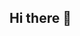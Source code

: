 ## Hi there 👋

<!--
**akramsalim/akramsalim** is a ✨ _special_ ✨ repository because its `README.md` (this file) appears on your GitHub profile.

# Hi there, I'm [Your Name] 👋

## Computer Vision Engineer | Robotics Enthusiast | Perception Systems Developer

I build eyes for robots. My passion lies at the intersection of computer vision and robotics, creating perception systems that help machines understand and navigate the world.

![Computer Vision and Robotics](https://img.shields.io/badge/Focus-Computer%20Vision%20%26%20Robotics-blue)
![Python](https://img.shields.io/badge/Python-Expert-yellow)
![Computer Vision](https://img.shields.io/badge/Computer%20Vision-Deep%20Learning-green)

### 🤖 What I'm Working On

- Building multi-task perception systems that combine:
  - Object Detection (YOLO)
  - Object Tracking (SORT)
  - Semantic Segmentation
  - Depth Estimation
- Integrating perception systems with robotic platforms
- Exploring real-time computer vision applications

### 🔭 My Projects

#### Perception Kit
A comprehensive computer vision perception system for detecting, tracking, and analyzing objects in images and videos. Designed as a modular system for robotics applications.

- Object detection using YOLO
- Multi-object tracking with SORT algorithm 
- Segmentation capabilities
- Sensor fusion and 3D visualization

#### [Your Other Project]
Brief description of another project you've worked on.

### 🛠️ Tech Stack

- **Languages**: Python, C++
- **Computer Vision**: OpenCV, PyTorch, TensorFlow
- **Robotics**: ROS, Gazebo
- **ML/DL**: YOLO, SORT, MiDaS, Mask R-CNN
- **Tools**: Git, Docker, CUDA

### 📚 Learning & Exploring

- 3D reconstruction techniques
- Real-time object pose estimation
- Multi-sensor fusion approaches
- Event-based cameras

### 📫 Let's Connect!

- LinkedIn: [Your LinkedIn](https://linkedin.com/in/yourusername)
- Twitter: [Your Twitter](https://twitter.com/yourusername)
- Email: your.email@example.com

### 📊 GitHub Stats

![Your GitHub stats](https://github-readme-stats.vercel.app/api?username=yourusername&show_icons=true&theme=radical)

> "I don't build robots to do what humans can do; I build robots to see what humans cannot see."
- 🔭 I’m currently working on ...
- 🌱 I’m currently learning ...
- 👯 I’m looking to collaborate on ...
- 🤔 I’m looking for help with ...
- 💬 Ask me about ...
- 📫 How to reach me: ...
- 😄 Pronouns: ...
- ⚡ Fun fact: ...
-->
